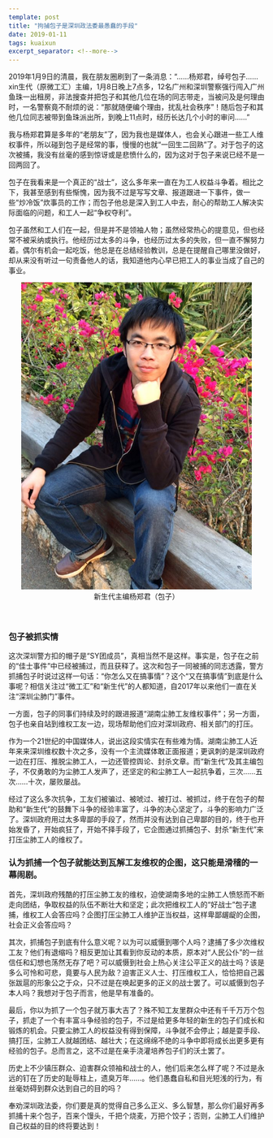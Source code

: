```yaml
---
template: post
title: "拘捕包子是深圳政法委最愚蠢的手段"
date: 2019-01-11
tags: kuaixun
excerpt_separator: <!--more-->
---
```


2019年1月9日的清晨，我在朋友圈刷到了一条消息：“……杨郑君，绰号包子……xin生代（原微工汇）主编，1月8日晚上7点多，12名广州和深圳警察强行闯入广州鱼珠一出租房，非法搜查并把包子和其他几位在场的同志带走，当被问及是何理由时，一名警察竟不耐烦的说：“那就随便编个理由，扰乱社会秩序”！随后包子和其他几位同志被带到鱼珠派出所，到晚上11点时，经历长达几个小时的审问……”

我与杨郑君算是多年的“老朋友”了，因为我也是媒体人，也会关心跟进一些工人维权事件，所以碰到包子是经常的事，慢慢的也就“一回生二回熟”了。对于包子的这次被捕，我没有丝毫的感到惊讶或是悲愤什么的，因为这对于包子来说已经不是一回两回了。

包子在我看来是一个真正的“战士”，这么多年来一直在为工人权益斗争着。相比之下，我甚至感到有些惭愧，因为我不过是写写文章、报道跟进一下事件，做一些“炒冷饭”炊事员的工作；而包子他总是深入到工人中去，耐心的帮助工人解决实际面临的问题，和工人一起“争权夺利”。

包子虽然和工人们在一起，但是并不是领袖人物；虽然经常热心的提意见，但也经常不被采纳或执行。他经历过太多的斗争，也经历过太多的失败，但一直不懈努力着。偶尔有机会一起吃饭，他总是在总结经验教训，总是在提醒自己哪里没做好，却从来没有听过一句责备他人的话，我知道他内心早已把工人的事业当成了自己的事业。
<div style="text-align:center"><img src="/images/m2.jpg" width="90%"><br>新生代主编杨郑君（包子）</div><br>
<br>
<h3>包子被抓实情</h3>

这次深圳警方扣的帽子是“SY团成员”，真相当然不是这样。事实是，包子在之前的“佳士事件”中已经被捕过，而且获释了。这次和包子一同被捕的同志透露，警方抓捕包子时说过这样一句话：“你怎么又在搞事情”？这个“又在搞事情”到底是什么事呢？相信关注过“微工汇”和“新生代”的人都知道，自2017年以来他们一直在关注“深圳尘肺门”事件。

一方面，包子的同事们持续及时的跟进报道“湖南尘肺工友维权事件”；另一方面，包子也亲自站到维权工友一边，现场帮助他们应对深圳政府、相关部门的打压。

作为一个21世纪的中国媒体人，说出这段实情实在有些难为情。湖南尘肺工人近年来来深圳维权数十次之多，没有一个主流媒体敢正面报道；更讽刺的是深圳政府一边在打压、推脱尘肺工人，一边还管控舆论、封杀文章。而“新生代”及其主编包子，不仅勇敢的为尘肺工人发声了，还坚定的和尘肺工人一起抗争着，三次……五次……十次，屡败屡战。

经过了这么多次抗争，工友们被骗过、被唬过、被打过、被抓过，终于在包子的帮助和“新生代”的鼓舞下斗争的经验丰富了，斗争的决心坚定了，斗争的影响力广泛了。深圳政府用过太多卑鄙的手段了，然而并没有达到自己卑鄙的目的，终于也开始发昏了，开始疯狂了，开始不择手段了，它企图通过抓捕包子、封杀“新生代”来打压尘肺工人的维权了。
<br>
<h3>认为抓捕一个包子就能达到瓦解工友维权的企图，这只能是滑稽的一幕闹剧。</h3>

首先，深圳政府残酷的打压尘肺工友的维权，迫使湖南多地的尘肺工人愤怒而不断走向团结，争取权益的队伍不断壮大和坚定；此次把维权工人的“好战士”包子逮捕，维权工人会答应吗？企图打压尘肺工人维护正当权益，这样卑鄙龌龊的企图，社会正义会答应吗？

其次，抓捕包子到底有什么意义呢？以为可以威慑到哪个人吗？逮捕了多少次维权工友？他们有退缩吗？相反更加让其看到你反动的本质，原本对“人民公仆”的一丝信任和幻想也荡然无存了吧？可以威慑到社会上热心关注公平正义的战士吗？该是多么可怜和可悲，竟要与人民为敌？迫害正义人士、打压维权工人，恰恰把自己嚣张跋扈的形象公之于众，只不过是在唤起更多的正义的战士罢了。可以威慑到包子本人吗？我想对于包子而言，他是早有准备的。

最后，你以为抓了一个包子就万事大吉了？殊不知工友里群众中还有千千万万个包子，抓走了一个有丰富斗争经验的包子，不过是给更多年轻的新生的包子们成长和锻炼的机会。只要尘肺工人的权益没有得到保障，斗争就不会停止；越是耍手段、搞打压，尘肺工人就越团结、越壮大；在这绵绵不绝的斗争中即将成长出更多更有经验的包子。总而言之，这不过是在亲手浇灌培养包子们的沃土罢了。

历史上不少镇压群众、迫害群众领袖和战士的人，他们后来怎么样了呢？不过是永远的钉在了历史的耻辱柱上，遗臭万年……。他们愚蠢自私和目光短浅的行为，有丝毫妨碍到群众达到自己的目的吗？

奉劝深圳政法委，你们要是真的觉得自己多么正义、多么智慧，那么你们最好再多抓捕十来个包子，百来个馒头，千把个烧麦，万把个饺子；否则，尘肺工人们维护自己权益的目的终将要达到！


